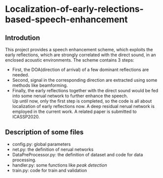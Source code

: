 # Localization-of-early-relections-based-speech-enhancement
## Introdution
This project provides a speech enhancement scheme, which exploits the early reflections, which are strongly correlated with the direct sound, in an enclosed acoustic environments. The scheme contains 3 steps:
* First, the DOA(direction of arrival) of a few dominant reflections are needed.  
* Second, signal in the corresponding direction are extracted using some methods like beamforming. 
* Finally, the early reflections together with the direct sound would be fed into some nerual network to further enhance the speech.  
Up until now, only the first step is completed, so the code is all about localization of early reflections now. A deep residual nerual network is employed in the current work. A related paper is submitted to ICASSP2020.
## Description of some files
* config.py: global parameters
* net.py: the definition of nerual networks
* DataPreProcessor.py: the definition of dataset and code for data processing.
* handler.py: some functions like *peak detection*
* train.py: code for train and validation
